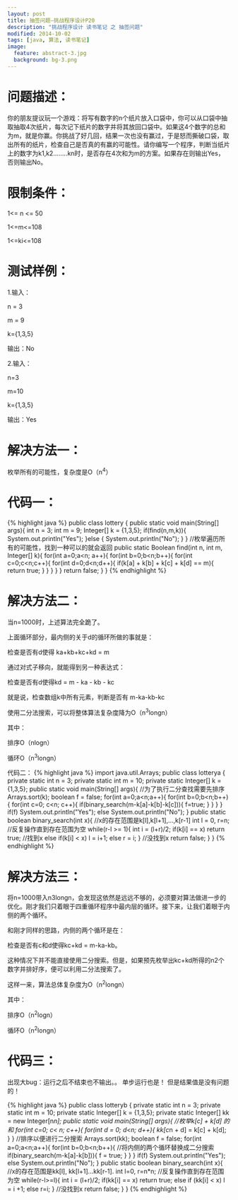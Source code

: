 ```yaml
---
layout: post
title: 抽签问题—挑战程序设计P20
description: "挑战程序设计 读书笔记 之 抽签问题"
modified: 2014-10-02
tags: [java, 算法, 读书笔记]
image:
  feature: abstract-3.jpg
  background: bg-3.png
---
```


# 问题描述：
你的朋友提议玩一个游戏：将写有数字的n个纸片放入口袋中，你可以从口袋中抽取抽取4次纸片，每次记下纸片的数字并将其放回口袋中。如果这4个数字的总和为m，就是你赢。你挑战了好几回，结果一次也没有赢过，于是怒而撕破口袋，取出所有的纸片，检查自己是否真的有赢的可能性。请你编写一个程序，判断当纸片上的数字为k1,k2........kn时，是否存在4次和为m的方案。如果存在则输出Yes，否则输出No。

<!--more-->

# 限制条件：

1<= n <= 50

1<=m<=108

1<=ki<=108

# 测试样例：
1.输入：

n = 3

m = 9

k={1,3,5}

输出：No

2.输入：

n=3

m=10

k={1,3,5}

输出：Yes

# 解决方法一：

枚举所有的可能性，复杂度是O（n<sup>4</sup>）

# 代码一：
{% highlight java %}
	public class lottery {
	    public static void main(String[] args){
	        int n = 3;
	        int m = 9;
	        Integer[] k = {1,3,5};
	        if(find(n,m,k)){
	            System.out.println("Yes");
	        }else {
	            System.out.println("No");
	        }
	    }
	    //枚举遍历所有的可能性，找到一种可以的就会返回
	    public static Boolean find(int n, int m, Integer[] k){
	        for(int a=0;a<n; a++){
	            for(int b=0;b<n;b++){
	                for(int c=0;c<n;c++){
	                    for(int d=0;d<n;d++){
	                        if(k[a] + k[b] + k[c] + k[d] == m){
	                            return true;
	                        }
	                    }
	                }
	            }
	        }
	        return false;
	    }
	}
{% endhighlight %}

# 解决方法二：
当n=1000时，上述算法完全跪了。

上面循环部分，最内侧的关于d的循环所做的事就是：

检查是否有d使得 ka+kb+kc+kd = m

通过对式子移向，就能得到另一种表达式：


检查是否有d使得kd = m - ka - kb - kc

就是说，检查数组k中所有元素，判断是否有 m-ka-kb-kc

使用二分法搜索，可以将整体算法复杂度降为O（n<sup>3</sup>longn）

其中：

排序O（nlogn）

循环O（n<sup>3</sup>longn）

代码二：
{% highlight java %}
	import java.util.Arrays;
	public class lotterya {
	    private static int n = 3;
	    private static int m = 10;
	    private static Integer[] k = {1,3,5};
	    public static void main(String[] args){
	        //为了执行二分查找需要先排序
	        Arrays.sort(k);
	        boolean f = false;
	        for(int a=0;a<n;a++){
	            for(int b=0;b<n;b++){
	                for(int c=0; c<n; c++){
	                    if(binary_search(m-k[a]-k[b]-k[c])){
	                        f=true;
	                    }
	                }
	            }
	        }
	        if(f) System.out.println("Yes");
	        else System.out.println("No");
	    }
	    public static boolean binary_search(int x){
	        //x的存在范围是k[l],k[l+1],...,k[r-1]
	        int l = 0, r=n;
	        //反复操作直到存在范围为空
	        while(r-l >= 1){
	            int i = (l+r)/2;
	            if(k[i] == x) return true; //找到x
	            else if(k[i] < x) l = i+1;
	            else r = i;
	        }
	        //没找到x
	        return false;
	    }
	}
{% endhighlight %}

# 解决方法三：

将n=1000带入n3longn，会发现这依然是远远不够的，必须要对算法做进一步的优化。刚才我们只着眼于四重循环程序中最内层的循环。接下来，让我们着眼于内侧的两个循环。

和刚才同样的思路，内侧的两个循环是在：

检查是否有c和d使得kc+kd = m-ka-kb。

这种情况下并不能直接使用二分搜索。但是，如果预先枚举出kc+kd所得的n2个数字并排好序，便可以利用二分法搜索了。

这样一来，算法总体复杂度为O（n<sup>2</sup>longn）

其中：

排序O（n<sup>2</sup>logn）

循环O（n<sup>2</sup>longn）

# 代码三：

出现大bug：运行之后不结束也不输出。。 单步运行也是！ 但是结果值是没有问题的！

{% highlight java %}
public class lotteryb {
    private static int n = 3;
    private static int m = 10;
    private static Integer[] k = {1,3,5};
    private static Integer[] kk = new Integer[n*n];
    public static void main(String[] args){
        //枚举k[c] + k[d] 的和
        for(int c=0; c< n; c++){
            for(int d = 0; d<n; d++){
                kk[c*n + d] = k[c] + k[d];
            }
        }
        //排序以便进行二分搜索
        Arrays.sort(kk);
        boolean f = false;
        for(int a=0;a<n;a++){
            for(int b=0;b<n;b++){
                //将内侧的两个循环替换成二分搜索
                if(binary_search(m-k[a]-k[b])){
                    f = true;
                }
            }
        }
        if(f) System.out.println("Yes");
        else System.out.println("No");
    }
    public static boolean binary_search(int x){
        //x的存在范围是kk[l], kk[l+1]...kk[r-1].
        int l=0, r=n*n;
        //反复操作直到存在范围为空
        while(r-l>=l){
            int i = (l+r)/2;
            if(kk[i] == x) return true;
            else if (kk[i] < x) l = i +1;
            else r=i;
        }
        //没找到x
        return false;
    }
}
{% endhighlight %}
